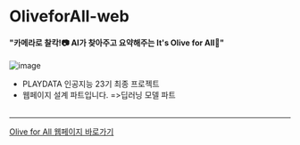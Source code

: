 # OliveforAll-web
#### "카메라로 찰칵!📷 AI가 찾아주고 요약해주는 It's Olive for All🍏"
![image](https://user-images.githubusercontent.com/111672496/221744937-178dc155-ebcc-4a13-bfa0-715b47ac9743.png)
<br>

- PLAYDATA 인공지능 23기 최종 프로젝트
- 웹페이지 설계 파트입니다. =>딥러닝 모델 파트
<br><br>
<hr>

[Olive for All 웹페이지 바로가기](http://3.36.96.232:5000/)
